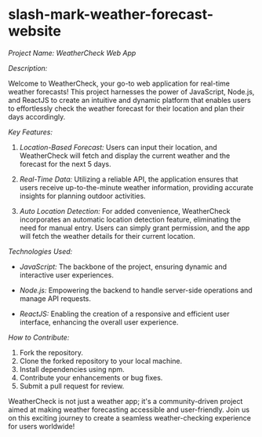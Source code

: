 # slash-mark-weather-forecast-website
*Project Name: WeatherCheck Web App*

*Description:*

Welcome to WeatherCheck, your go-to web application for real-time weather forecasts! This project harnesses the power of JavaScript, Node.js, and ReactJS to create an intuitive and dynamic platform that enables users to effortlessly check the weather forecast for their location and plan their days accordingly.

*Key Features:*

1. *Location-Based Forecast:* Users can input their location, and WeatherCheck will fetch and display the current weather and the forecast for the next 5 days.

2. *Real-Time Data:* Utilizing a reliable API, the application ensures that users receive up-to-the-minute weather information, providing accurate insights for planning outdoor activities.

3. *Auto Location Detection:* For added convenience, WeatherCheck incorporates an automatic location detection feature, eliminating the need for manual entry. Users can simply grant permission, and the app will fetch the weather details for their current location.

*Technologies Used:*

- *JavaScript:* The backbone of the project, ensuring dynamic and interactive user experiences.
  
- *Node.js:* Empowering the backend to handle server-side operations and manage API requests.

- *ReactJS:* Enabling the creation of a responsive and efficient user interface, enhancing the overall user experience.

*How to Contribute:*

1. Fork the repository.
2. Clone the forked repository to your local machine.
3. Install dependencies using npm.
4. Contribute your enhancements or bug fixes.
5. Submit a pull request for review.

WeatherCheck is not just a weather app; it's a community-driven project aimed at making weather forecasting accessible and user-friendly. Join us on this exciting journey to create a seamless weather-checking experience for users worldwide!
